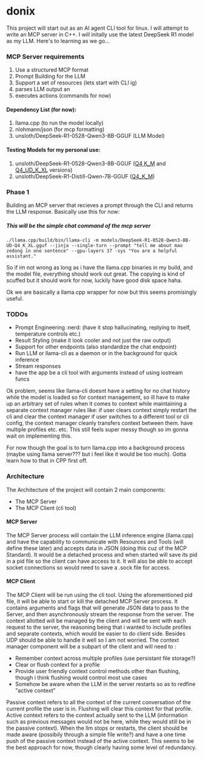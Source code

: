 # donix

This project will start out as an AI agent CLI tool for linux. I will attempt to write an MCP server in C++. I will initally use the latest DeepSeek R1 model as my LLM. Here's to learning as we go...

### MCP Server requirements
 
 1. Use a structured MCP format
 2. Prompt Building for the LLM
 3. Support a set of resources (lets start with CLI ig)
 4. parses LLM output an
 5. executes actions (commands for now)
 
 #### Dependency List (for now):

 1. llama.cpp (to run the model locally)
 2. nlohmann/json (for mcp formatting)
 3. unsloth/DeepSeek-R1-0528-Qwen3-8B-GGUF (LLM Model)


 #### Testing Models for my personal use:
 1.  unsloth/DeepSeek-R1-0528-Qwen3-8B-GGUF ([Q4 K_M](https://huggingface.co/unsloth/DeepSeek-R1-0528-Qwen3-8B-GGUF/resolve/main/DeepSeek-R1-0528-Qwen3-8B-Q4_K_M.gguf) and [Q4_UD_K_XL](https://huggingface.co/unsloth/DeepSeek-R1-0528-Qwen3-8B-GGUF/resolve/main/DeepSeek-R1-0528-Qwen3-8B-UD-Q4_K_XL.gguf) versions)
 2.  unsloth/DeepSeek-R1-Distill-Qwen-7B-GGUF ([Q4_K_M](https://huggingface.co/unsloth/DeepSeek-R1-Distill-Qwen-7B-GGUF/resolve/main/DeepSeek-R1-Distill-Qwen-7B-Q4_K_M.gguf))


### Phase 1
Building an MCP server that recieves a prompt through the CLI and returns the LLM response.
Basically use this for now:
##### This will be the simple chat command of the mcp server
`./llama.cpp/build/bin/llama-cli -m models/DeepSeek-R1-0528-Qwen3-8B-UD-Q4_K_XL.gguf --jinja --single-turn --prompt "tell me about mao zedong in one sentence" --gpu-layers 37 -sys "You are a helpful assistant."`

So if im not wrong as long as i have the llama.cpp binaries in my build, and the model file, everything should work out great. The copying is kind of scuffed but it should work for now, luckily have good disk space haha. 

Ok we are basically a llama.cpp wrapper for now but this seems promisingly useful.

### TODOs

- Prompt Engineering :nerd: (have it stop hallucinating, replying to itself, temperature controls etc.)
- Result Styling (make it look cooler and not just the raw output)
- Support for other endpoints (also standardize the chat endpoint)
- Run LLM or llama-cli as a daemon or in the background for quick inference
- Stream responses 
- have the app be a cli tool with arguments instead of using iostream funcs

Ok problem, seems like llama-cli doesnt have a setting for no chat history while the model is loaded so for context management, so ill have to make up an
arbitrary set of rules when it comes to context while maintaining a separate context manager
rules like:
if user clears context simply restart the cli and clear the context manager
if user switches to a different tool or cli config, the context manager cleanly transfers context between them.
have multiple profiles etc. etc.
This still feels super messy though so im gonna wait on implementing this.


For now though the goal is to turn llama.cpp into a background process (maybe using llama server??? but i feel like it would be too much). Gotta learn how to that in CPP first off. 

### Architecture

The Architecture of the project will contain 2 main components:

- The MCP Server 
- The MCP Client (cli tool)

#### MCP Server
The MCP Server process will contain the LLM inference engine (llama.cpp) and have the capability to communicate with Resources and Tools (will define these later) and accepts data in JSON (doing this cuz of the MCP Standard). It would be a detached process and when started will save its pid in a pid file so the client can have access to it. It will also be able to accept socket connections so would need to save a .sock file for access.

#### MCP Client 
The MCP Client will be run using the cli tool. Using the aforementioned pid file, it will be able to start or kill the detached MCP Server process. It contains arguments and flags that will generate JSON data to pass to the Server, and then asynchronously stream the response from the server. The context allotted will be managed by the client and will be sent with each request to the server, the reasoning being that i wanted to include profiles and separate contexts, which would be easier to do client side. Besides UDP should be able to handle it well so I am not worried. The context manager component will be a subpart of the client and will need to :

- Remember context across multiple profiles (use persistant file storage?)
- Clear or flush context for a profile
- Provide user friendly context control methods other than flushing, though i think flushing would control most use cases
- Somehow be aware when the LLM in the server restarts so as to redfine "active context"

Passive context refers to all the context of the current conversation of the current profile the user is in. Flushing will clear this context for that profile. Active context refers to the context actually sent to the LLM (information such as previous messages would not be here, while they would still be in the passive context). When the llm stops or restarts, the client should be made aware (possibily through a simple file write?) and have a one time push of the passive context instead of the active context. This seems to be the best approach for now, though clearly having some level of redundancy.


